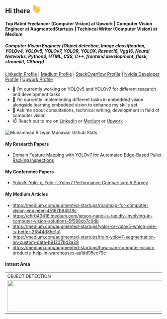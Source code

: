 <h2> Hi there <img src="https://github.com/ABSphreak/ABSphreak/blob/master/gifs/Hi.gif" width="30px"></h2>
<div align="left" width="50">


#### Top Rated Freelancer (Computer Vision) at Upwork | Computer Vision Engineer at AugmentedStartups | Techincal Writer (Computer Vision) at Medium
##### Computer Vision Engineer (Object detection, Image classification, YOLOv4, YOLOv5, YOLOv7, YOLOR, YOLOX, Resnet18, Vgg16, Neural Networks, Python3, HTML, CSS, C++, frontend development, flask, streamlit, CSharp)

<a href = "https://www.linkedin.com/in/muhammadrizwanmunawar/">LinkedIn Profile</a> | <a href= "https://chr043416.medium.com/">Medium Profile</a> |
<a href = "https://stackoverflow.com/users/13109683/muhammad-rizwan-munawar">StackOverflow Profile</a> | <a href="https://forums.developer.nvidia.com/u/muhammadrizwanmunawar/"> Nvidia Developer Profile</a> | <a href="https://www.upwork.com/freelancers/~0113b0ca61867c1652"> Upwork Profile </a>

- 🔭 I’m currently working on YOLOv5 and YOLOv7 for different research and development tasks.
- 🌱 I’m currently implementing different tasks in embedded vision alongside learning embedded vision to enhance my skills set.
- 💬 Ask me about consultations, technical writing, development in field of computer vision
- 📫 Reach out to me on <a href = "https://www.linkedin.com/in/muhammadrizwanmunawar/">LinkedIn</a> or <a href= "https://chr043416.medium.com/">Medium</a> or 
 <a href="https://www.upwork.com/freelancers/~0113b0ca61867c1652?s=1031626803146899456">Upwork</a>

 
 <img width="1280" src = "https://github-readme-stats.vercel.app/api?username=RizwanMunawar&include_all_commits=true&count_private=true&show_icons=true&line_height=35&title_color=2192FF&icon_color=38E54D&text_color=000000&border_color=2192FF" alt="Muhammad Rizwan Munawar Github Stats">
   
 



#### My Research Papers
- <a href="https://www.mdpi.com/1424-8220/22/18/6927">Domain Feature Mapping with YOLOv7 for Automated Edge-Based Pallet Racking Inspections</a>

 #### My Conference Papers
- <a href="https://aircconline.com/csit/papers/vol12/csit121602.pdf">Yolov5, Yolo-x, Yolo-r, Yolov7 Performance Comparison: A Survey</a>

 
#### My Medium Articles
- https://medium.com/augmented-startups/roadmap-for-computer-vision-engineer-45167b94518c
- https://chr043416.medium.com/jetson-nano-is-rapidly-involving-in-computer-vision-solutions-5f588cb7c0db
- https://medium.com/augmented-startups/yolor-or-yolov5-which-one-is-better-2f844d35e1a1
- https://medium.com/augmented-startups/train-yolov7-segmentation-on-custom-data-b91237bd2a29
- https://medium.com/augmented-startups/how-can-computer-vision-products-help-in-warehouses-aa1dd95ec79c

 
 
#### Intrest Area
<table>
  <tr>
    <td>OBJECT DETECTION</td>
     <td>OBJECT TRACKING</td>
     <td>OBJECT SEGMENTATION</td>
     <td> OBJECT BLURRING</td>
     <td> EMBEDDED VISION (Jetson Nano)</td>
   <td> EMBEDDED VISION (Deepstream)</td>
  </tr>
  <tr>
    <td><img src="https://user-images.githubusercontent.com/62513924/191761938-042dd02c-f9b4-4295-be11-ea7fb3bde3b4.png" width=640 height=100></td>
    <td><img src="https://user-images.githubusercontent.com/62513924/191241661-ed5b87eb-5c8c-49bc-8301-531ee86f3b38.png" width=640 height=100></td>
    <td><img src="https://user-images.githubusercontent.com/62513924/190410343-ada838c6-e505-4248-8a76-fbc5996e091e.png" width=640 height=100></td>
    <td><img src="https://user-images.githubusercontent.com/62513924/186101348-3b06d516-5507-4548-8efa-9b55564a75fe.png" width=640 height=100></td>
    <td><img src="https://user-images.githubusercontent.com/62513924/191930373-4530141b-0853-4077-a8c0-9fda390a5a54.jpg" width=640 height=100></td>
    <td><img src="https://user-images.githubusercontent.com/62513924/191930406-2c7b1649-a7ed-40b0-a3a3-ff26cacb6331.png" width=640 height=100></td>
  </tr>
  </tr>
 </table>

